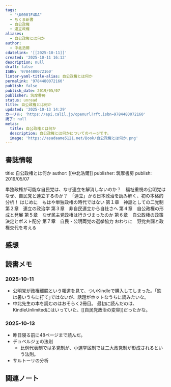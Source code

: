 ```yaml
---
tags:
  - "\U0001F4DA"
  - ちくま新書
  - 自公政権
  - 連立政権
aliases:
  - 自公政権とは何か
author:
  - 中北浩爾
cdatelink: '[[2025-10-11]]'
created: '2025-10-11 16:12'
description: null
draft: false
ISBN: '9784480072160'
linter-yaml-title-alias: 自公政権とは何か
permalink: '9784480072160'
publish: false
publish_date: 2019/05/07
publisher: 筑摩書房
status: unread
title: 自公政権とは何か
updated: '2025-10-13 14:29'
カーリル: 'https://api.calil.jp/openurl?rft.isbn=9784480072160'
読了: null
metas:
  title: 自公政権とは何か
  description: 自公政権とは何かについてのページです。
  image: 'https://asadaame5121.net/Book/自公政権とは何か.png'
---
```

## 書誌情報
title: 自公政権とは何か
author: [[中北浩爾]]
publisher: 筑摩書房
publish: 2019/05/07

単独政権が可能な自民党は、なぜ連立を解消しないのか？　福祉重視の公明党はなぜ、自民党と連立するのか？　「連立」から日本政治を読み解く、初の本格的分析！
はじめに　もはや単独政権の時代ではない
第１章　神話としての二党制
第２章　連立の政治学
第３章　非自民連立から自社さへ
第４章　自公政権の形成と発展
第５章　なぜ民主党政権は行きづまったのか
第６章　自公政権の政策決定とポスト配分
第７章　自民・公明両党の選挙協力
おわりに　野党共闘と政権交代を考える


## 感想

## 読書メモ
### 2025-10-11
* 公明党が政権離脱という報道を見て、ついKindleで購入してしまった。｢鉄は暑いうちに打て｣ではないが、話題がホットなうちに読みたいな。
* 中北先生の本を読むのはおそらく2冊目。 最初に読んだのは、KindleUnlimitedにはいっていた、[[自民党政治の変容]]だったかな。
### 2025-10-13
* 昨日寝る前に48ページまで読んだ。
* デュベルジェの法則
	* 比例代表制では多党制が、小選挙区制では二大政党制が形成されるという法則。
* サルトーリの分析
## 関連ノート
